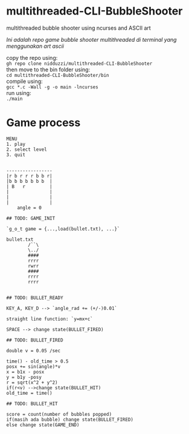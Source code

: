 # multithreaded-CLI-BubbleShooter
multithreaded bubble shooter using ncurses and ASCII art

*Ini adalah repo game bubble shooter multithreaded di terminal yang menggunakan art ascii*

copy the repo using:  
`gh repo clone nidduzzi/multithreaded-CLI-BubbleShooter`  
then move to the bin folder using:  
`cd multithreaded-CLI-BubbleShooter/bin`  
compile using:  
`gcc *.c -Wall -g -o main -lncurses`  
run using:  
`./main`  

# Game process

    MENU
    1. play
    2. select level
    3. quit


    -----------------
    |r b r r r b b r|
    |b b b b b b b  |
    | B   r         |
    |               |
    |               |
    |               |
        angle = 0

    ## TODO: GAME_INIT

    `g_o_t game = {...,load(bullet.txt), ...}`

    bullet.txt
            /``\
            \../
            ####
            rrrr
            rwrr
            ####
            rrrr
            rrrr


    ## TODO: BULLET_READY

    KEY_A, KEY_D --> `angle_rad += (+/-)0.01`

    straight line function: `y=mx+c` 

    SPACE --> change state(BULLET_FIRED)

    ## TODO: BULLET_FIRED

    double v = 0.05 /sec

    time() - old_time > 0.5
    posx += sin(angle)*v
    x = b1x - posx
    y = b1y -posy
    r = sqrt(x^2 + y^2)
    if(r<v) -->change state(BULLET_HIT)
    old_time = time()

    ## TODO: BULLET_HIT

    score = count(number of bubbles popped)
    if(masih ada bubble) change state(BULLET_FIRED)
    else change state(GAME_END)
